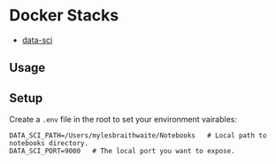 # Docker Stacks

-    [data-sci](./data-sci/README.md)

## Usage

## Setup

Create a `.env` file in the root to set your environment vairables:

```
DATA_SCI_PATH=/Users/mylesbraithwaite/Notebooks   # Local path to notebooks directory.
DATA_SCI_PORT=9000   # The local port you want to expose.
```
